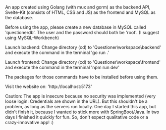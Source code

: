 An app created using Golang (with mux and gorm) as the backend API, Svelte-Kit (consists of HTML, CSS and JS) as the frontend and MySQL as the database.


Before using the app, please create a new database in MySQL called 'questionerdb'. The user and the password should both be 'root'. (I suggest using MySQL-Workbench)

Launch backend:
Change directory (cd) to 'Questioner\workspace\backend' and execute the command in the terminal 'go run .'

Launch frontend:
Change directory (cd) to 'Questioner\workspace\frontend' and execute the command in the terminal 'npm run dev'

The packages for those commands have to be installed before using them.

Visit the website on: 'http://localhost:5173'

Caution: 
The app is insecure because no security was implemented (very loose login: Credentials are shown in the URL). But this shouldn't be a problem, as long as the servers run locally.
One day I started this app, but didn't finish it, because I wanted to stick more with SpringBoot/Java. In two days I finished it quickly for fun. So, don't expect qualitative code or a crazy-innovative app! :)

